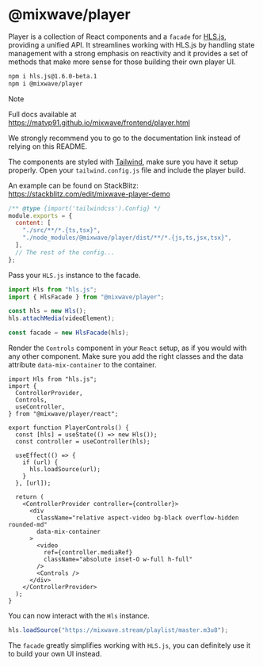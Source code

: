 # @mixwave/player

Player is a collection of React components and a `facade` for [HLS.js](https://github.com/video-dev/hls.js), providing a unified API. It streamlines working with HLS.js by handling state management with a strong emphasis on reactivity and it provides a set of methods that make more sense for those building their own player UI.

```sh
npm i hls.js@1.6.0-beta.1
npm i @mixwave/player
```

> [!NOTE]
> Full docs available at https://matvp91.github.io/mixwave/frontend/player.html

We strongly recommend you to go to the documentation link instead of relying on this README.

The components are styled with [Tailwind](https://tailwindcss.com/), make sure you have it setup properly. Open your `tailwind.config.js` file and include the player build.

An example can be found on StackBlitz: https://stackblitz.com/edit/mixwave-player-demo

```js
/** @type {import('tailwindcss').Config} */
module.exports = {
  content: [
    "./src/**/*.{ts,tsx}",
    "./node_modules/@mixwave/player/dist/**/*.{js,ts,jsx,tsx}",
  ],
  // The rest of the config...
};
```

Pass your `HLS.js` instance to the facade.

```ts
import Hls from "hls.js";
import { HlsFacade } from "@mixwave/player";

const hls = new Hls();
hls.attachMedia(videoElement);

const facade = new HlsFacade(hls);
```

Render the `Controls` component in your `React` setup, as if you would with any other component. Make sure you add the right classes and the data attribute `data-mix-container` to the container.

```tsx
import Hls from "hls.js";
import {
  ControllerProvider,
  Controls,
  useController,
} from "@mixwave/player/react";

export function PlayerControls() {
  const [hls] = useState(() => new Hls());
  const controller = useController(hls);

  useEffect(() => {
    if (url) {
      hls.loadSource(url);
    }
  }, [url]);

  return (
    <ControllerProvider controller={controller}>
      <div
        className="relative aspect-video bg-black overflow-hidden rounded-md"
        data-mix-container
      >
        <video
          ref={controller.mediaRef}
          className="absolute inset-O w-full h-full"
        />
        <Controls />
      </div>
    </ControllerProvider>
  );
}
```

You can now interact with the `Hls` instance.

```ts
hls.loadSource("https://mixwave.stream/playlist/master.m3u8");
```

The `facade` greatly simplifies working with `HLS.js`, you can definitely use it to build your own UI instead.
